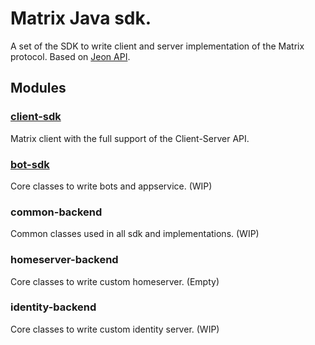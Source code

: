 # Matrix Java sdk.

A set of the SDK to write client and server implementation of the Matrix protocol.
Based on [Jeon API](https://github.com/ma1uta/jeon).

## Modules

### [client-sdk](https://github.com/ma1uta/jmsdk/blob/master/client-sdk/Readme.md)

Matrix client with the full support of the Client-Server API.

### [bot-sdk](https://github.com/ma1uta/jmsdk/blob/master/docs/Bot-sdk.md)

Core classes to write bots and appservice. (WIP)

### common-backend

Common classes used in all sdk and implementations. (WIP)

### homeserver-backend

Core classes to write custom homeserver. (Empty)

### identity-backend

Core classes to write custom identity server. (WIP)
